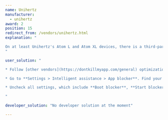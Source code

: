 ```yaml
---
name: Unihertz
manufacturer:
  - unihertz
award: 2
position: 15
redirect_from: /vendors/unihertz.html
explanation: "

On at least Unihertz's Atom L and Atom XL devices, there is a third-party background blocking application. It, combined with other default Android battery optimizations, can sneakily cause apps to not work as expected. Luckily, the steps to fix this are straightforward.
"

user_solution: "

* Follow [other vendors](https://dontkillmyapp.com/general) optimization steps, such as enabling 'ignore optimizations,' for your app.

* Go to **Settings > Intelligent assistance > App blocker**. Find your app, tap it.

* Uncheck all settings, which include **Boot blocker**, **Start blocker**, **Background blocker**, and **Background cleanup**.

"

developer_solution: "No developer solution at the moment"

---
```

